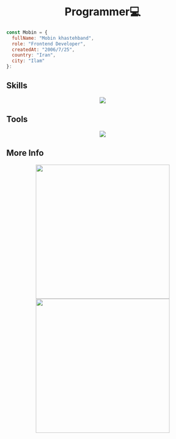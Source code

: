 <h1 align="center">Programmer💻</h1>

```js
const Mobin = {
  fullName: "Mobin khastehband",
  role: "Frontend Developer",
  createdAt: "2006/7/25",
  country: "Iran",
  city: "Ilam"
}:
```

<h2>Skills</h2>

<div align="center">
    <img src="https://skillicons.dev/icons?i=html,css,tailwind,bootstrap,materialui,js,regex,jquery,react,vite,redux,git,npm,cs" />
</div>

<h2>Tools</h2>

<div align="center">
    <img src="https://skillicons.dev/icons?i=vscode,postman,github" />
</div>

<h2>More Info</h2>

<div align="center">
    <img height="350px" src="https://github-readme-stats.vercel.app/api?username=narko-kh&show=reviews,discussions_started,discussions_answered,prs_merged,prs_merged_percentage&theme=tokyonight" /><img height="350px" src="https://github-readme-stats.vercel.app/api/top-langs/?username=narko-kh&layout=pie&theme=tokyonight" />
</div>
